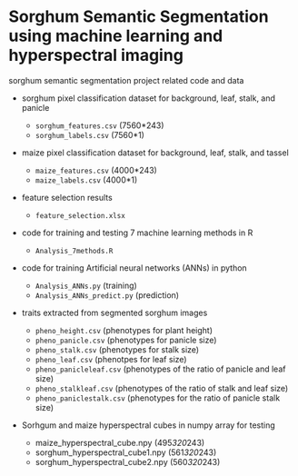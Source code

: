 # Sorghum Semantic Segmentation using machine learning and hyperspectral imaging
sorghum semantic segmentation project related code and data

- sorghum pixel classification dataset for background, leaf, stalk, and panicle
  - `sorghum_features.csv` (7560*243)
  - `sorghum_labels.csv`  (7560*1)

- maize pixel classification dataset for background, leaf, stalk, and tassel
  - `maize_features.csv` (4000*243)
  - `maize_labels.csv`  (4000*1)

- feature selection results
  - `feature_selection.xlsx`

- code for training and testing 7 machine learning methods in R
  - `Analysis_7methods.R`

- code for training Artificial neural networks (ANNs) in python
  - `Analysis_ANNs.py` (training)
  - `Analysis_ANNs_predict.py` (prediction)

- traits extracted from segmented sorghum images
  - `pheno_height.csv` (phenotypes for plant height)
  - `pheno_panicle.csv` (phenotypes for panicle size)
  - `pheno_stalk.csv` (phenotypes for stalk size)
  - `pheno_leaf.csv` (phenotpes for leaf size)
  - `pheno_panicleleaf.csv` (phenotypes of the ratio of panicle and leaf size)
  - `pheno_stalkleaf.csv` (phenotypes of the ratio of stalk and leaf size)
  - `pheno_paniclestalk.csv` (phenotypes for the ratio of panicle stalk size)

- Sorhgum and maize hyperspectral cubes in numpy array for testing
  - maize_hyperspectral_cube.npy (495*320*243)
  - sorghum_hyperspectral_cube1.npy (561*320*243)
  - sorghum_hyperspectral_cube2.npy (560*320*243)
  
